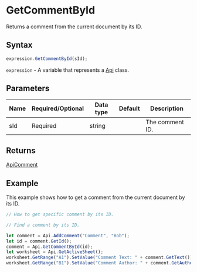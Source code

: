 # GetCommentById

Returns a comment from the current document by its ID.

## Syntax

```javascript
expression.GetCommentById(sId);
```

`expression` - A variable that represents a [Api](../Api.md) class.

## Parameters

| **Name** | **Required/Optional** | **Data type** | **Default** | **Description** |
| ------------- | ------------- | ------------- | ------------- | ------------- |
| sId | Required | string |  | The comment ID. |

## Returns

[ApiComment](../../ApiComment/ApiComment.md)

## Example

This example shows how to get a comment from the current document by its ID.

```javascript editor-xlsx
// How to get specific comment by its ID.

// Find a comment by its ID.

let comment = Api.AddComment("Comment", "Bob");
let id = comment.GetId();
comment = Api.GetCommentById(id);
let worksheet = Api.GetActiveSheet();
worksheet.GetRange("A1").SetValue("Comment Text: " + comment.GetText());
worksheet.GetRange("B1").SetValue("Comment Author: " + comment.GetAuthorName());
```
